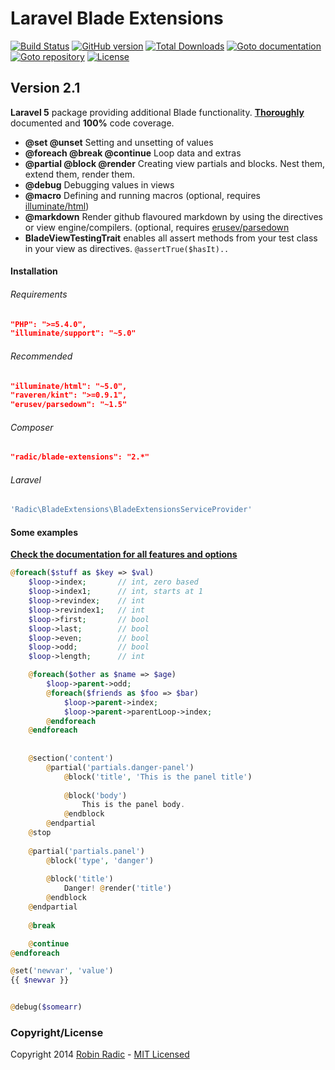 Laravel Blade Extensions
========================

[![Build Status](https://travis-ci.org/RobinRadic/blade-extensions.svg?branch=master)](https://travis-ci.org/RobinRadic/blade-extensions)
[![GitHub version](https://badge.fury.io/gh/robinradic%2Fblade-extensions.svg)](http://badge.fury.io/gh/robinradic%2Fblade-extensions)
[![Total Downloads](https://poser.pugx.org/radic/blade-extensions/downloads.svg)](https://packagist.org/packages/radic/blade-extensions)
[![Goto documentation](http://img.shields.io/badge/goto-documentation-orange.svg)](http://docs.radic.nl/blade-extensions)
[![Goto repository](http://img.shields.io/badge/goto-repository-orange.svg)](https://github.com/robinradic/blade-extensions)
[![License](http://img.shields.io/badge/license-MIT-blue.svg)](http://radic.mit-license.org)

Version 2.1
-----------

**Laravel 5** package providing additional Blade functionality. [**Thoroughly**](http://docs.radic.nl/blade-extensions/) documented and **100%** code coverage.

- **@set @unset** Setting and unsetting of values
- **@foreach @break @continue** Loop data and extras
- **@partial @block @render** Creating view partials and blocks. Nest them, extend them, render them.
- **@debug** Debugging values in views
- **@macro** Defining and running macros (optional, requires [illuminate/html](https://github.com/erusev/parsedown))
- **@markdown** Render github flavoured markdown by using the directives or view engine/compilers. (optional, requires [erusev/parsedown](https://github.com/erusev/parsedown)
- **BladeViewTestingTrait** enables all assert methods from your test class in your view as directives. `@assertTrue($hasIt)..`


#### Installation  
###### Requirements
```JSON
"PHP": ">=5.4.0",
"illuminate/support": "~5.0"
```
  
###### Recommended
```JSON
"illuminate/html": "~5.0",
"raveren/kint": ">=0.9.1",
"erusev/parsedown": "~1.5"
```
  
  
###### Composer
```JSON
"radic/blade-extensions": "2.*"
```
###### Laravel
```php
'Radic\BladeExtensions\BladeExtensionsServiceProvider'
```


#### Some examples

[**Check the documentation for all features and options**](http://docs.radic.nl/blade-extensions/)

```php
@foreach($stuff as $key => $val)
    $loop->index;       // int, zero based
    $loop->index1;      // int, starts at 1
    $loop->revindex;    // int
    $loop->revindex1;   // int
    $loop->first;       // bool
    $loop->last;        // bool
    $loop->even;        // bool
    $loop->odd;         // bool
    $loop->length;      // int

    @foreach($other as $name => $age)
        $loop->parent->odd;
        @foreach($friends as $foo => $bar)
            $loop->parent->index;
            $loop->parent->parentLoop->index;
        @endforeach
    @endforeach
    
    
    @section('content')
        @partial('partials.danger-panel')
            @block('title', 'This is the panel title')
    
            @block('body')
                This is the panel body.
            @endblock
        @endpartial
    @stop
    
    @partial('partials.panel')
        @block('type', 'danger')
    
        @block('title')
            Danger! @render('title')
        @endblock
    @endpartial
    
    @break

    @continue
@endforeach

@set('newvar', 'value')
{{ $newvar }}


@debug($somearr)
```

### Copyright/License
Copyright 2014 [Robin Radic](https://github.com/RobinRadic) - [MIT Licensed](http://radic.mit-license.org)
